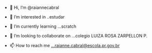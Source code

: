 - 👋 Hi, I’m @raiannecabral
- 👀 I’m interested in ..estudar
- 🌱 I’m currently learning ...scratch
- 💞️ I’m looking to collaborate on ...colegio LUIZA ROSA ZARPELLON P.


- 📫 How to reach me ...raianne.cabral@escola.pr.gov.br

<!---
raiannecabral/raiannecabral is a ✨ special ✨ repository because its `README.md` (this file) appears on your GitHub profile.
You can click the Preview link to take a look at your changes.
--->
